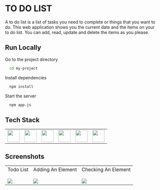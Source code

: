 
# TO DO LIST

A to do list is a list of tasks you need to complete or things that you want to do. This web application shows you the current date and the items on your to do list. You can add, read, update and delete the items as you please.

## Run Locally

Go to the project directory

```bash
  cd my-project
```

Install dependencies

```bash
  npm install
```

Start the server

```bash
  npm app.js
```


<h2>Tech Stack</h2>
<table>
<tr>
<td><img src="https://cdn.jsdelivr.net/gh/devicons/devicon/icons/html5/html5-original.svg" width="40"/></td> <td><img src="https://user-images.githubusercontent.com/66234920/179286130-66bbabbb-3d06-494d-b6a7-262502d88a51.png" width="40"/></td> <td><img src="https://cdn.jsdelivr.net/gh/devicons/devicon/icons/bootstrap/bootstrap-original.svg" width="40"/></td> <td><img src="https://cdn.jsdelivr.net/gh/devicons/devicon/icons/javascript/javascript-original.svg" width="40"/></td> <td><img src="https://cdn.jsdelivr.net/gh/devicons/devicon/icons/nodejs/nodejs-original.svg" width="40"/></td> <td><img src="https://user-images.githubusercontent.com/66234920/179286591-6a81f038-aec3-4e1c-a339-b5ecb1bbee0e.png" width="40"/></td>
</tr>
</table>




## Screenshots

<table>
<tr>
<td>Todo List<br><br><img src="https://user-images.githubusercontent.com/66234920/168326558-03054077-4201-4922-bceb-1a376ca70d07.png" /></td>
<td>Adding An Element<br><br><img src="https://user-images.githubusercontent.com/66234920/168326639-459898b8-d577-4bbe-928a-abf507c22477.png" /></td>
<td>Checking An Element<br><br><img src="https://user-images.githubusercontent.com/66234920/168326717-51ca12ff-84c6-4b64-8d32-2395f2c32673.png" /></td>
</tr>
</table>

